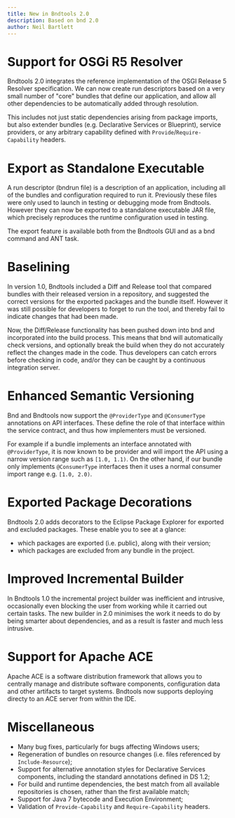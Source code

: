 ```yaml
---
title: New in Bndtools 2.0
description: Based on bnd 2.0
author: Neil Bartlett
---
```


Support for OSGi R5 Resolver
============================

Bndtools 2.0 integrates the reference implementation of the OSGI Release 5 Resolver specification. We can now create run descriptors based on a very small number of "core" bundles that define our application, and allow all other dependencies to be automatically added through resolution.

This includes not just static dependencies arising from package imports, but also extender bundles (e.g. Declarative Services or Blueprint), service providers, or any arbitrary capability defined with `Provide`/`Require-Capability` headers.

Export as Standalone Executable
===============================

A run descriptor (bndrun file) is a description of an application, including all of the bundles and configuration required to run it. Previously these files were only used to launch in testing or debugging mode from Bndtools. However they can now be exported to a standalone executable JAR file, which precisely reproduces the runtime configuration used in testing.

The export feature is available both from the Bndtools GUI and as a bnd command and ANT task.

Baselining
==========

In version 1.0, Bndtools included a Diff and Release tool that compared bundles with their released version in a repository, and suggested the correct versions for the exported packages and the bundle itself. However it was still possible for developers to forget to run the tool, and thereby fail to indicate changes that had been made.

Now, the Diff/Release functionality has been pushed down into bnd and incorporated into the build process. This means that bnd will automatically check versions, and optionally break the build when they do not accurately reflect the changes made in the code. Thus developers can catch errors before checking in code, and/or they can be caught by a continuous integration server.

Enhanced Semantic Versioning
============================

Bnd and Bndtools now support the `@ProviderType` and `@ConsumerType` annotations on API interfaces. These define the role of that interface within the service contract, and thus how implementers must be versioned.

For example if a bundle implements an interface annotated with `@ProviderType`, it is now known to be provider and will import the API using a narrow version range such as `[1.0, 1.1)`. On the other hand, if our bundle only implements `@ConsumerType` interfaces then it uses a normal consumer import range e.g. `[1.0, 2.0)`.

Exported Package Decorations
============================

Bndtools 2.0 adds decorators to the Eclipse Package Explorer for exported and excluded packages. These enable you to see at a glance:

* which packages are exported (i.e. public), along with their version;
* which packages are excluded from any bundle in the project. 

Improved Incremental Builder
============================

In Bndtools 1.0 the incremental project builder was inefficient and intrusive, occasionally  even blocking the user from working while it carried out certain tasks. The new builder in 2.0 minimises the work it needs to do by being smarter about dependencies, and as a result is faster and much less intrusive.

Support for Apache ACE
======================

Apache ACE is a software distribution framework that allows you to centrally manage and distribute software components, configuration data and other artifacts to target systems. Bndtools now supports deploying directy to an ACE server from within the IDE.

Miscellaneous
=============

* Many bug fixes, particularly for bugs affecting Windows users;
* Regeneration of bundles on resource changes (i.e. files referenced by `Include-Resource`);
* Support for alternative annotation styles for Declarative Services components, including the standard annotations defined in DS 1.2;
* For build and runtime dependencies, the best match from all available repositories is chosen, rather than the first available match;
* Support for Java 7 bytecode and Execution Environment;
* Validation of `Provide-Capability` and `Require-Capability` headers.
